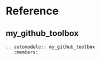 # Reference

## my_github_toolbox

```{eval-rst}
.. automodule:: my_github_toolbox
   :members:
```

